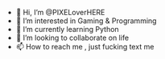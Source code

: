- 👋 Hi, I’m @PIXELoverHERE
- 👀 I’m interested in Gaming & Programming
- 🌱 I’m currently learning Python 
- 💞️ I’m looking to collaborate on life
- 📫 How to reach me , just fucking text me

<!---
PIXELoverHERE/PIXELoverHERE is a ✨ special ✨ repository because its `README.md` (this file) appears on your GitHub profile.
You can click the Preview link to take a look at your changes.
--->
